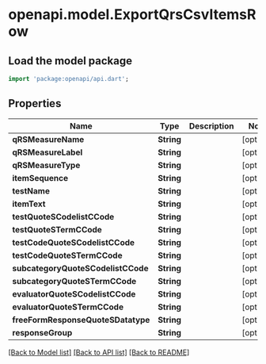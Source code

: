 # openapi.model.ExportQrsCsvItemsRow

## Load the model package
```dart
import 'package:openapi/api.dart';
```

## Properties
Name | Type | Description | Notes
------------ | ------------- | ------------- | -------------
**qRSMeasureName** | **String** |  | [optional] 
**qRSMeasureLabel** | **String** |  | [optional] 
**qRSMeasureType** | **String** |  | [optional] 
**itemSequence** | **String** |  | [optional] 
**testName** | **String** |  | [optional] 
**itemText** | **String** |  | [optional] 
**testQuoteSCodelistCCode** | **String** |  | [optional] 
**testQuoteSTermCCode** | **String** |  | [optional] 
**testCodeQuoteSCodelistCCode** | **String** |  | [optional] 
**testCodeQuoteSTermCCode** | **String** |  | [optional] 
**subcategoryQuoteSCodelistCCode** | **String** |  | [optional] 
**subcategoryQuoteSTermCCode** | **String** |  | [optional] 
**evaluatorQuoteSCodelistCCode** | **String** |  | [optional] 
**evaluatorQuoteSTermCCode** | **String** |  | [optional] 
**freeFormResponseQuoteSDatatype** | **String** |  | [optional] 
**responseGroup** | **String** |  | [optional] 

[[Back to Model list]](../README.md#documentation-for-models) [[Back to API list]](../README.md#documentation-for-api-endpoints) [[Back to README]](../README.md)


